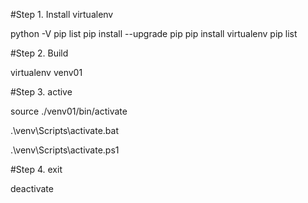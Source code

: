 #Step 1. Install virtualenv

python -V
pip list
pip install --upgrade pip
pip install virtualenv
pip list

#Step 2. Build

virtualenv venv01

#Step 3. active

source ./venv01/bin/activate

.\venv\Scripts\activate.bat

.\venv\Scripts\activate.ps1

#Step 4. exit

deactivate